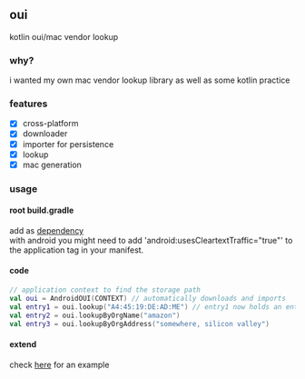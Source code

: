 ## oui
kotlin oui/mac vendor lookup

### why?
i wanted my own mac vendor lookup library as well as some kotlin practice<br>

### features
- [X] cross-platform 
- [X] downloader
- [X] importer for persistence
- [X] lookup
- [X] mac generation

### usage
#### root build.gradle
add as [dependency](https://jitpack.io/#smthnspcl/oui)<br>
with android you might need to add 'android:usesCleartextTraffic="true"' to the application tag in your manifest.

#### code
```kotlin
// application context to find the storage path
val oui = AndroidOUI(CONTEXT) // automatically downloads and imports 
val entry1 = oui.lookup("A4:45:19:DE:AD:ME") // entry1 now holds an entry with the organizationName "XIAOME"
val entry2 = oui.lookupByOrgName("amazon")
val entry3 = oui.lookupByOrgAddress("somewhere, silicon valley")
```
#### extend
check [here](https://github.com/smthnspcl/oui/blob/master/app/src/main/java/io/eberlein/oui/AndroidOUI.kt) for an example
